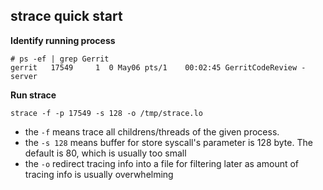 ## strace quick start

**Identify running process**

    # ps -ef | grep Gerrit
    gerrit   17549     1  0 May06 pts/1    00:02:45 GerritCodeReview -server
    
    
**Run strace**

    strace -f -p 17549 -s 128 -o /tmp/strace.lo

* the `-f` means trace all childrens/threads of the given process.
* the `-s 128` means buffer for store syscall's parameter is 128 byte. The default is 80, which is usually too small
* the `-o` redirect tracing info into a file for filtering later as amount of tracing info is usually overwhelming
